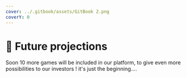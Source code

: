 ```yaml
---
cover: ../.gitbook/assets/GitBook 2.png
coverY: 0
---
```


# 💬 Future projections

Soon 10 more games will be included in our platform, to give even more possibilities to our investors ! it's just the beginning....
